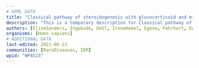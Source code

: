 ```yaml
---
# GPML DATA
title: "Classical pathway of steroidogenesis with glucocorticoid and mineralocorticoid metabolism"
description: "This is a temporary description for Classical pathway of steroidogenesis with glucocorticoid and mineralocorticoid metabolism"
authors: [ElineSanders, Ingebude, DeSl, IreneHemel, Egonw, Fehrhart, Eweitz, Finterly]
organisms: [Homo sapiens]
# ADDITIONAL DATA
last-edited: 2021-06-23
communities: [RareDiseases, IEM]
wpid: "WP4523"
---
```

